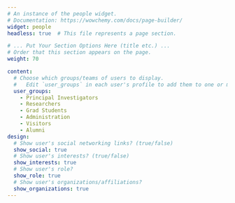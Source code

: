 ```yaml
---
# An instance of the people widget.
# Documentation: https://wowchemy.com/docs/page-builder/
widget: people
headless: true  # This file represents a page section.

# ... Put Your Section Options Here (title etc.) ...
# Order that this section appears on the page.
weight: 70

content:
  # Choose which groups/teams of users to display.
  #   Edit `user_groups` in each user's profile to add them to one or more of these groups.
  user_groups:
    - Principal Investigators
    - Researchers
    - Grad Students
    - Administration
    - Visitors
    - Alumni
design:
  # Show user's social networking links? (true/false)
  show_social: true
  # Show user's interests? (true/false)
  show_interests: true
  # Show user's role?
  show_role: true
  # Show user's organizations/affiliations?
  show_organizations: true
---
```

